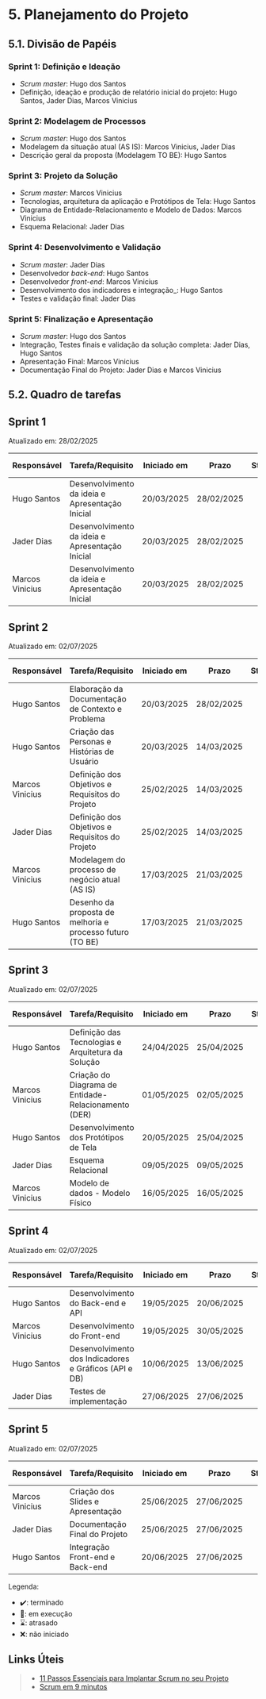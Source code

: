 # 5. Planejamento do Projeto

## 5.1. Divisão de Papéis

### Sprint 1: Definição e Ideação
- _Scrum master_: Hugo dos Santos
- Definição, ideação e produção de relatório inicial do projeto: Hugo Santos, Jader Dias, Marcos Vinicius

### Sprint 2: Modelagem de Processos
- _Scrum master_: Hugo dos Santos
- Modelagem da situação atual (AS IS): Marcos Vinicius, Jader Dias
- Descrição geral da proposta (Modelagem TO BE): Hugo Santos

### Sprint 3: Projeto da Solução
- _Scrum master_: Marcos Vinicius
- Tecnologias, arquitetura da aplicação e Protótipos de Tela: Hugo Santos
- Diagrama de Entidade-Relacionamento e Modelo de Dados: Marcos Vinicius
- Esquema Relacional: Jader Dias

### Sprint 4: Desenvolvimento e Validação
- _Scrum master_: Jader Dias
- Desenvolvedor _back-end_: Hugo Santos
- Desenvolvedor _front-end_: Marcos Vinicius
- Desenvolvimento dos indicadores e integração_: Hugo Santos
- Testes e validação final: Jader Dias

### Sprint 5: Finalização e Apresentação
- _Scrum master_: Hugo dos Santos
- Integração, Testes finais e validação da solução completa: Jader Dias, Hugo Santos
- Apresentação Final: Marcos Vinicius
- Documentação Final do Projeto: Jader Dias e Marcos Vinicius

## 5.2. Quadro de tarefas

## Sprint 1

Atualizado em: 28/02/2025

| Responsável   | Tarefa/Requisito | Iniciado em    | Prazo      | Status | Terminado em    |
| :----         |    :----         |      :----:    | :----:     | :----: | :----:          |
| Hugo Santos   | Desenvolvimento da ideia e Apresentação Inicial | 20/03/2025     | 28/02/2025 | ✔️    | 20/03/2025      |
| Jader Dias    | Desenvolvimento da ideia e Apresentação Inicial | 20/03/2025    | 28/02/2025 | ✔️    | 20/03/2025      |
| Marcos Vinicius | Desenvolvimento da ideia e Apresentação Inicial | 20/03/2025     | 28/02/2025 | ✔️    | 20/03/2025      |

## Sprint 2

Atualizado em: 02/07/2025

| Responsável   | Tarefa/Requisito | Iniciado em    | Prazo      | Status | Terminado em    |
| :----         |    :----         |      :----:    | :----:     | :----: | :----:          |
| Hugo Santos   | Elaboração da Documentação de Contexto e Problema | 20/03/2025     | 28/02/2025 | ✔️    | 21/03/2025      |
| Hugo Santos    | Criação das Personas e Histórias de Usuário | 20/03/2025     | 14/03/2025 | ✔️    | 21/03/2025      |
| Marcos Vinicius | Definição dos Objetivos e Requisitos do Projeto | 25/02/2025     | 14/03/2025 | ✔️    | 21/03/2025      |
| Jader Dias | Definição dos Objetivos e Requisitos do Projeto | 25/02/2025     | 14/03/2025 | ✔️    | 21/03/2025      |
| Marcos Vinicius | Modelagem do processo de negócio atual (AS IS) | 17/03/2025     | 21/03/2025 | ✔️    | 21/03/2025      |
| Hugo Santos   | Desenho da proposta de melhoria e processo futuro (TO BE) | 17/03/2025     | 21/03/2025 | ✔️    | 21/03/2025      |

## Sprint 3

Atualizado em: 02/07/2025

| Responsável   | Tarefa/Requisito | Iniciado em    | Prazo      | Status | Terminado em    |
| :----         |    :----         |      :----:    | :----:     | :----: | :----:          |
| Hugo Santos   | Definição das Tecnologias e Arquitetura da Solução | 24/04/2025     | 25/04/2025 | ✔️    | 25/04/2025      |
| Marcos Vinicius | Criação do Diagrama de Entidade-Relacionamento (DER) | 01/05/2025     | 02/05/2025 | ✔️    | 02/05/2025      |
| Hugo Santos    | Desenvolvimento dos Protótipos de Tela | 20/05/2025     | 25/04/2025 | ✔️    | 02/05/2025      |
| Jader Dias    | Esquema Relacional | 09/05/2025     | 09/05/2025 | ✔️    | 09/05/2025      |
|  Marcos Vinicius  | Modelo de dados - Modelo Físico | 16/05/2025     | 16/05/2025 | ✔️    |   23/05/2025   |

## Sprint 4

Atualizado em: 02/07/2025

| Responsável   | Tarefa/Requisito | Iniciado em    | Prazo      | Status | Terminado em    |
| :----         |    :----         |      :----:    | :----:     | :----: | :----:          |
| Hugo Santos   | Desenvolvimento do Back-end e API | 19/05/2025     | 20/06/2025 | ✔️   | 20/06/2025 |
| Marcos Vinicius    | Desenvolvimento do Front-end | 19/05/2025     | 30/05/2025 | ✔️   | 30/05/2025 |
| Hugo Santos | Desenvolvimento dos Indicadores e Gráficos (API e DB) | 10/06/2025     | 13/06/2025 | ✔️    |   20/06/2025  |
| Jader Dias | Testes de implementação | 27/06/2025     | 27/06/2025 |  ✔️   |  20/06/2025 |

## Sprint 5

Atualizado em: 02/07/2025

| Responsável   | Tarefa/Requisito | Iniciado em    | Prazo      | Status | Terminado em    |
| :----         |    :----         |      :----:    | :----:     | :----: | :----:          |
| Marcos Vinicius | Criação dos Slides e Apresentação  | 25/06/2025     |   27/06/2025 | ✔️    | 27/06/2025 |
| Jader Dias | Documentação Final do Projeto   | 25/06/2025     |   27/06/2025 | ✔️    | 27/06/2025|
| Hugo Santos | Integração Front-end e Back-end    | 20/06/2025     |   27/06/2025 | ✔️    | 04/07/2025|

Legenda:
- ✔️: terminado
- 📝: em execução
- ⌛: atrasado
- ❌: não iniciado

## Links Úteis
> - [11 Passos Essenciais para Implantar Scrum no seu Projeto](https://mindmaster.com.br/scrum-11-passos/)
> - [Scrum em 9 minutos](https://www.youtube.com/watch?v=XfvQWnRgxG0)
